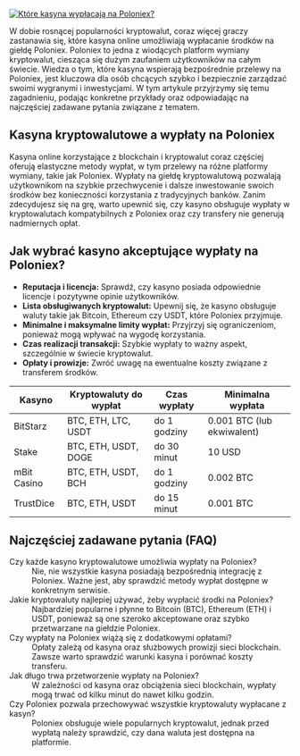 [![Które kasyna wypłacają na Poloniex?](https://123-caf.pages.dev/gitsignup.png)](https://vrmoo.ru/Bt82HjjY)

<p>W dobie rosnącej popularności kryptowalut, coraz więcej graczy zastanawia się, które kasyna online umożliwiają wypłacanie środków na giełdę Poloniex. Poloniex to jedna z wiodących platform wymiany kryptowalut, ciesząca się dużym zaufaniem użytkowników na całym świecie. Wiedza o tym, które kasyna wspierają bezpośrednie przelewy na Poloniex, jest kluczowa dla osób chcących szybko i bezpiecznie zarządzać swoimi wygranymi i inwestycjami. W tym artykule przyjrzymy się temu zagadnieniu, podając konkretne przykłady oraz odpowiadając na najczęściej zadawane pytania związane z tematem.</p>  <h2>Kasyna kryptowalutowe a wypłaty na Poloniex</h2> <p>Kasyna online korzystające z blockchain i kryptowalut coraz częściej oferują elastyczne metody wypłat, w tym przelewy na różne platformy wymiany, takie jak Poloniex. Wypłaty na giełdę kryptowalutową pozwalają użytkownikom na szybkie przechwycenie i dalsze inwestowanie swoich środków bez konieczności korzystania z tradycyjnych banków. Zanim zdecydujesz się na grę, warto upewnić się, czy kasyno obsługuje wypłaty w kryptowalutach kompatybilnych z Poloniex oraz czy transfery nie generują nadmiernych opłat.</p>  <h2>Jak wybrać kasyno akceptujące wypłaty na Poloniex?</h2> <ul> <li><strong>Reputacja i licencja:</strong> Sprawdź, czy kasyno posiada odpowiednie licencje i pozytywne opinie użytkowników.</li> <li><strong>Lista obsługiwanych kryptowalut:</strong> Upewnij się, że kasyno obsługuje waluty takie jak Bitcoin, Ethereum czy USDT, które Poloniex przyjmuje.</li> <li><strong>Minimalne i maksymalne limity wypłat:</strong> Przyjrzyj się ograniczeniom, ponieważ mogą wpływać na wygodę korzystania.</li> <li><strong>Czas realizacji transakcji:</strong> Szybkie wypłaty to ważny aspekt, szczególnie w świecie kryptowalut.</li> <li><strong>Opłaty i prowizje:</strong> Zwróć uwagę na ewentualne koszty związane z transferem środków.</li> </ul>  <table> <thead> <tr> <th>Kasyno</th> <th>Kryptowaluty do wypłat</th> <th>Czas wypłaty</th> <th>Minimalna wypłata</th> </tr> </thead> <tbody> <tr> <td>BitStarz</td> <td>BTC, ETH, LTC, USDT</td> <td>do 1 godziny</td> <td>0.001 BTC (lub ekwiwalent)</td> </tr> <tr> <td>Stake</td> <td>BTC, ETH, USDT, DOGE</td> <td>do 30 minut</td> <td>10 USD</td> </tr> <tr> <td>mBit Casino</td> <td>BTC, ETH, USDT, BCH</td> <td>do 1 godziny</td> <td>0.002 BTC</td> </tr> <tr> <td>TrustDice</td> <td>BTC, ETH, USDT</td> <td>do 15 minut</td> <td>0.001 BTC</td> </tr> </tbody> </table>  <h2>Najczęściej zadawane pytania (FAQ)</h2> <dl> <dt>Czy każde kasyno kryptowalutowe umożliwia wypłaty na Poloniex?</dt> <dd>Nie, nie wszystkie kasyna posiadają bezpośrednią integrację z Poloniex. Ważne jest, aby sprawdzić metody wypłat dostępne w konkretnym serwisie.</dd>  <dt>Jakie kryptowaluty najlepiej używać, żeby wypłacić środki na Poloniex?</dt> <dd>Najbardziej popularne i płynne to Bitcoin (BTC), Ethereum (ETH) i USDT, ponieważ są one szeroko akceptowane oraz szybko przetwarzane na giełdzie Poloniex.</dd>  <dt>Czy wypłaty na Poloniex wiążą się z dodatkowymi opłatami?</dt> <dd>Opłaty zależą od kasyna oraz służbowych prowizji sieci blockchain. Zawsze warto sprawdzić warunki kasyna i porównać koszty transferu.</dd>  <dt>Jak długo trwa przetworzenie wypłaty na Poloniex?</dt> <dd>W zależności od kasyna oraz obciążenia sieci blockchain, wypłaty mogą trwać od kilku minut do nawet kilku godzin.</dd>  <dt>Czy Poloniex pozwala przechowywać wszystkie kryptowaluty wypłacane z kasyn?</dt> <dd>Poloniex obsługuje wiele popularnych kryptowalut, jednak przed wypłatą należy sprawdzić, czy dana waluta jest dostępna na platformie.</dd> </dl>